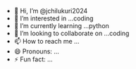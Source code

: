 - 👋 Hi, I’m @jchilukuri2024
- 👀 I’m interested in ...coding
- 🌱 I’m currently learning ...python
- 💞️ I’m looking to collaborate on ...coding
- 📫 How to reach me ...
- 😄 Pronouns: ...
- ⚡ Fun fact: ...

<!---
jchilukuri2024/jchilukuri2024 is a ✨ special ✨ repository because its `README.md` (this file) appears on your GitHub profile.
You can click the Preview link to take a look at your changes.
--->
